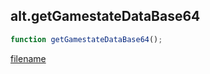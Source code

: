## alt.getGamestateDataBase64

```js
function getGamestateDataBase64();
```

[filename](method_getGamestateDataBase64_m.md ':include')